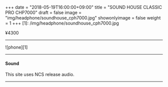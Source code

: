 +++
date = "2018-05-19T16:00:00+09:00"
title = "SOUND HOUSE CLASSIC PRO CHP7000"
draft = false
image = "img/headphone/soundhouse_cph7000.jpg"
showonlyimage = false
weight = 1
+++
[1]: /img/headphone/soundhouse_cph7000.jpg


<p class="txtR">¥4300</p>  

<!--more-->

---

![phone][1]

<div id="page-links">
<page-link v-bind:link="link" ></page-link>
</div>

---

#### Sound 

<div id="audio-tracks">
<audio-track
  v-for="track in tracks"
  v-bind:track="track"
></audio-track>
</div>

This site uses NCS release audio.

---

<div id="spec">
<product-specification v-bind:spec="spec" ></product-specification>
</div>

<script src="/js/headphone/page-links.js"></script>
<script src="/js/headphone/spec.js"></script>
<script src="/js/headphone/audio-track.js"></script>

<script>
new Vue({ 
  el: '#spec',
  data: {
    spec: 
      {
        system: "Dynamic",
        design: "Closed-Back",
        weight: "200",
        impedance: "32Ω",
        plug: "stereo mini (3.5mm)"
      }
  }
});

new Vue({
  el: '#page-links',
  data: {
    link:
      {
        official:"https://www.soundhouse.co.jp/products/detail/item/25126/",
      }
  }
});

new Vue({
  el: '#audio-tracks',
  data: {
    tracks: [
      {
        title: "Alan Walker - Fade",
        video: "https://www.youtube.com/embed/" + "bM7SZ5SBzyY",
        viewingTrack: "https://w.soundcloud.com/player/?url=https%3A//api.soundcloud.com/tracks/"+ "463725633"
      },
    ]
  }
});

</script>
